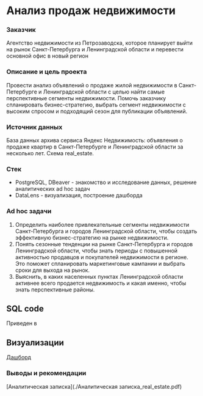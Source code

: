 # Анализ продаж недвижимости

### Заказчик
Агентство недвижимости из Петрозаводска, которое планирует выйти на рынок Санкт-Петербурга и Ленинградской области и перевести основной офис в новый регион

### Описание и цель проекта
Провести анализ объявлений о продаже жилой недвижимости в Санкт-Петербурге и Ленинградской области с целью найти самые перспективные сегменты недвижимости. Помочь заказчику спланировать бизнес-стратегию, выбрать сегмент недвижимости с высоким спросом и подходящий сезон для публикации объявлений.  

### Источник данных
База данных архива сервиса Яндекс Недвижимость: объявления о продаже квартир в Санкт-Петербурге и Ленинградской области за несколько лет. Схема real_estate.

### Стек
- PostgreSQL, DBeaver - знакомство и исследование данных, решение аналитических ad hoc задач
- DataLens - визуализация, построение дашборда

### Ad hoc задачи
1. Определить наиболее привлекательные сегменты недвижимости Санкт-Петербурга и городов Ленинградской области, чтобы создать эффективную бизнес-стратегию на рынке недвижимости.
2. Понять сезонные тенденции на рынке Санкт-Петербурга и городов Ленинградской области, чтобы знать периоды с повышенной активностью продавцов и покупателей недвижимости в регионе. Это поможет спланировать маркетинговые кампании и выбрать сроки для выхода на рынок.
3. Выяснить, в каких населенных пунктах Ленинградской области активнее всего продается недвижимость и какая именно, чтобы знать перспективные районы.

## SQL code
Приведен в 
## Визуализации
[Дашборд](https://datalens.yandex/pzd6f6ps31k2b)

### Выводы и рекомендации
[Аналитическая записка](./Аналитическая записка_real_estate.pdf)

